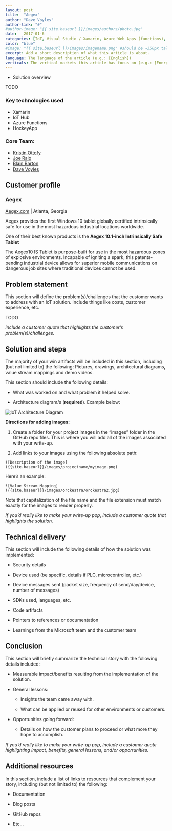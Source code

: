 ```yaml
---
layout: post
title:  "Aegex"
author: "Dave Voyles"
author-link: "#"
#author-image: "{{ site.baseurl }}/images/authors/photo.jpg"
date:   2017-01-6
categories: [IoT, Visual Studio / Xamarin, Azure Web Apps (functions), Mobile DevOps]
color: "blue"
#image: "{{ site.baseurl }}/images/imagename.png" #should be ~350px tall
excerpt: Add a short description of what this article is about.
language: The language of the article (e.g.: [English])
verticals: The vertical markets this article has focus on (e.g.: [Energy, Manufacturing & Resources, Financial Services, Public Sector, “Retail, Consumer Products & Services”, Environmental, Communications/Media, Transportation & Logistics, Smart Cities, Agricultural, Environmental, Healthcare, Other])
---
```


- Solution overview

TODO

 
### Key technologies used
- Xamarin
- IoT Hub
- Azure Functions
- HockeyApp
 


### Core Team:
- [Kristin Ottofy](http://www.twitter.com/)
- [Joe Raio](http://www.twitter.com/)
- [Blain Barton](http://www.twitter.com/)
- [Dave Voyles](http://www.twitter.com/DaveVoyles)



## Customer profile ##

### Aegex


[Aegex.com](http://www.aegex.com) | Atlanta, Georgia

Aegex provides the first Windows 10 tablet globally certified intrinsically 
safe for use in the most hazardous industrial locations worldwide.

One of their best known products is the **Aegex 10.1-inch Intrinsically Safe Tablet**

The Aegex10 IS Tablet is purpose-built for use in the most hazardous zones of 
explosive environments. Incapable of igniting a spark, this patents-pending
industrial device allows for superior mobile communications on dangerous job
sites where traditional devices cannot be used.


 
## Problem statement ##


This section will define the problem(s)/challenges that the customer wants to address with an IoT solution. Include things like costs, customer experience, etc.
 
 TODO

*include a customer quote that highlights the customer’s problem(s)/challenges.*


 
## Solution and steps ##


The majority of your win artifacts will be included in this section, including (but not limited to) the following: Pictures, drawings, architectural diagrams, value stream mappings and demo videos.

This section should include the following details:

- What was worked on and what problem it helped solve.

- Architecture diagram/s (**required**). Example below:

 ![IoT Architecture Diagram]({{site.baseurl}}/images/templates/iotarchitecture.png)

**Directions for adding images:**

1. Create a folder for your project images in the “images” folder in the GitHub repo files. This is where you will add all of the images associated with your write-up.
 
2. Add links to your images using the following absolute path:

  `![Description of the image]({{site.baseurl}}/images/projectname/myimage.png)`
    
  Here’s an example: 

  `![Value Stream Mapping]({{site.baseurl}}/images/orckestra/orckestra2.jpg)`

 Note that capitalization of the file name and the file extension must match exactly for the images to render properly.

*If you’d really like to make your write-up pop, include a customer quote that highlights the solution.*


## Technical delivery ##
This section will include the following details of how the solution was implemented:

- Security details

- Device used (be specific, details if PLC, microcontroller, etc.)

- Device messages sent (packet size, frequency of send/day/device, number of messages)

- SDKs used, languages, etc.

- Code artifacts

- Pointers to references or documentation

- Learnings from the Microsoft team and the customer team


 
## Conclusion ##

This section will briefly summarize the technical story with the following details included:

- Measurable impact/benefits resulting from the implementation of the solution.

- General lessons:

  - Insights the team came away with.

  - What can be applied or reused for other environments or customers.

- Opportunities going forward:

  - Details on how the customer plans to proceed or what more they hope to accomplish.

*If you’d really like to make your write-up pop, include a customer quote highlighting impact, benefits, general lessons, and/or opportunities.*


## Additional resources ##
In this section, include a list of links to resources that complement your story, including (but not limited to) the following:

- Documentation

- Blog posts

- GitHub repos

- Etc…

